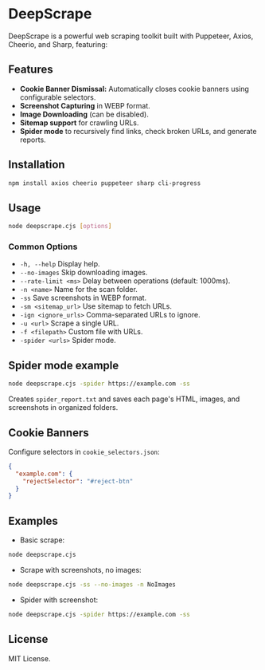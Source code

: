 
# DeepScrape

DeepScrape is a powerful web scraping toolkit built with Puppeteer, Axios, Cheerio, and Sharp, featuring:

## Features

- **Cookie Banner Dismissal:** Automatically closes cookie banners using configurable selectors.
- **Screenshot Capturing** in WEBP format.
- **Image Downloading** (can be disabled).
- **Sitemap support** for crawling URLs.
- **Spider mode** to recursively find links, check broken URLs, and generate reports.

## Installation

```bash
npm install axios cheerio puppeteer sharp cli-progress
```

## Usage

```bash
node deepscrape.cjs [options]
```

### Common Options

- `-h, --help` Display help.
- `--no-images` Skip downloading images.
- `--rate-limit <ms>` Delay between operations (default: 1000ms).
- `-n <name>` Name for the scan folder.
- `-ss` Save screenshots in WEBP format.
- `-sm <sitemap_url>` Use sitemap to fetch URLs.
- `-ign <ignore_urls>` Comma-separated URLs to ignore.
- `-u <url>` Scrape a single URL.
- `-f <filepath>` Custom file with URLs.
- `-spider <urls>` Spider mode.

## Spider mode example

```bash
node deepscrape.cjs -spider https://example.com -ss
```

Creates `spider_report.txt` and saves each page's HTML, images, and screenshots in organized folders.

## Cookie Banners

Configure selectors in `cookie_selectors.json`:

```json
{
  "example.com": {
    "rejectSelector": "#reject-btn"
  }
}
```

## Examples

- Basic scrape:

```bash
node deepscrape.cjs
```

- Scrape with screenshots, no images:

```bash
node deepscrape.cjs -ss --no-images -n NoImages
```

- Spider with screenshot:

```bash
node deepscrape.cjs -spider https://example.com -ss
```

## License

MIT License.
